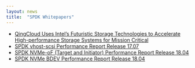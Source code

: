 ```yaml
---
layout: news
title:  "SPDK Whitepapers"
---
```


* [QingCloud Uses Intel’s Futuristic Storage Technologies to Accelerate High-performance Storage Systems for Mission Critical](../files/QingCloud.pdf)
* [SPDK vhost-scsi Performance Report Release 17.07](https://ci.spdk.io/download/performance-reports/SPDK17_07_vhost_scsi_performance_report.pdf)
* [SPDK NVMe-oF (Target and Initiator) Performance Report Release 18.04](https://ci.spdk.io/download/performance-reports/SPDK_nvmeof_perf_report_18.04.pdf)
* [SPDK NVMe BDEV Performance Report Release 18.04](https://ci.spdk.io/download/performance-reports/SPDK_nvme_bdev_perf_report_18.04.pdf)